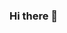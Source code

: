 ### Hi there 👋

<!--
**moreschifio17/moreschifio17** is a ✨ _special_ ✨ repository because its `README.md` (this file) appears on your GitHub profile.

Here are some ideas to get you started:

- 🔭 I’m currently working on Laravel Framework
- 🌱 I’m currently learning Laravel Framework, Django Framework, Heroku, Firebase
- 📫 How to reach me: Twitter: @moreschifio17   


-->
